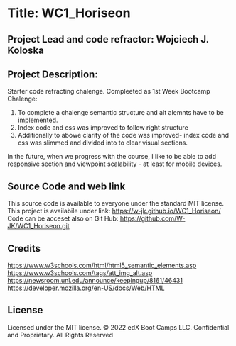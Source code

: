 # Title: WC1_Horiseon 

## Project Lead and code refractor: Wojciech J. Koloska

## Project Description: 

Starter code refracting chalenge.
Compleeted as 1st Week Bootcamp Chalenge:
1) To complete a chalenge semantic structure and alt alemnts have to be implemented.
2) Index code and css was improved to follow right structure
3) Additionally to abowe clarity of the code was improved- index code and css was slimmed and divided into to clear visual sections.

In the future, when we progress with the course, I like to be able to add responsive section and viewpoint scalability - at least for mobile devices. 


## Source Code and web link

This source code is available to everyone under the standard MIT license.
This project is availabile under link: https://w-jk.github.io/WC1_Horiseon/
Code can be acceset also on Git Hub: https://github.com/W-JK/WC1_Horiseon.git





## Credits 

https://www.w3schools.com/html/html5_semantic_elements.asp
https://www.w3schools.com/tags/att_img_alt.asp
https://newsroom.unl.edu/announce/keepingup/8161/46431
https://developer.mozilla.org/en-US/docs/Web/HTML





## License 

Licensed under the MIT license.
© 2022 edX Boot Camps LLC. Confidential and Proprietary. All Rights Reserved
